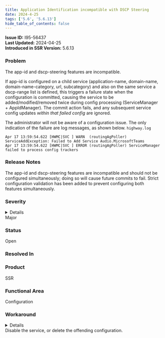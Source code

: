 ```yaml
---
title: Application Identification incompatible with DSCP Steering
date: 2024-4-25
tags: ['5.6', '5.6.13']
hide_table_of_contents: false
---
```


<!-- truncate -->

**Issue ID:** I95-56437  
**Last Updated:** 2024-04-25  
**Introduced in SSR Version:** 5.6.13

### Problem
The app-id and dscp-steering features are incompatible.  

If app-id is configured on a child service (application-name, domain-name, domain-name-category, url, subcategory) and also on the same service a dscp-range list is defined, this triggers a failure state when the configuration is committed, causing the service to be added/modified/removed twice during config processing (ServiceManager + AppIdManager).  The commit action fails, and any subsequent service config updates *within that failed config* are ignored.  

The administrator will not be aware of a configuration issue. The only indication of the failure are log messages, as shown below.
`highway.log`
```
Apr 17 13:59:54.622 [HWMC|SVC ] WARN  (routingAgPoller) ServiceAddException: Failed to Add Service Audio.MicrosoftTeams
Apr 17 13:59:54.622 [HWMC|SVC ] ERROR (routingAgPoller) ServiceManager failed to process config trackers
```

### Release Notes
The app-id and dscp-steering features are incompatible and should not be configured simultaneously; doing so will cause future commits to fail. Strict configuration validation has been added to prevent configuring both features simultaneously.

### Severity
<details>
The potential impact of a software defect if encountered. Severity levels are:
* Critical: Could severely affect service, capacity/traffic, and maintenance capabilities. May have a prolonged impact to the entire system.
* Major: Could seriously affect system operation, maintenance, administration and related tasks.
* Minor: Would not significantly impair the functioning or affect service.
</details>
Major

### Status
Open

### Resolved In

### Product
SSR

### Functional Area
Configuration

### Workaround
<details>
Juniper may provide a method to temporarily circumvent a problem; workarounds do not exist for all issues.
</details>
Disable the service, or delete the offending configuration.